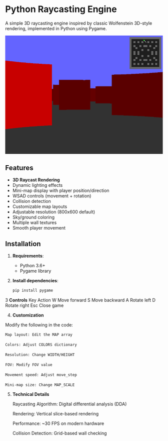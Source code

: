 # Python Raycasting Engine

A simple 3D raycasting engine inspired by classic Wolfenstein 3D-style rendering, implemented in Python using Pygame.

![Raycasting Demo](screenshot.png)

## Features

- **3D Raycast Rendering**
- Dynamic lighting effects
- Mini-map display with player position/direction
- WSAD controls (movement + rotation)
- Collision detection
- Customizable map layouts
- Adjustable resolution (800x600 default)
- Sky/ground coloring
- Multiple wall textures
- Smooth player movement

## Installation

1. **Requirements**:
   - Python 3.6+
   - Pygame library

2. **Install dependencies**:
   ```bash
   pip install pygame
   ```

3 **Controls**
 Key	Action
 W	    Move forward
 S	    Move backward
 A	    Rotate left
 D	    Rotate right
 Esc	Close game

4. **Customization**

Modify the following in the code:

    Map layout: Edit the MAP array

    Colors: Adjust COLORS dictionary

    Resolution: Change WIDTH/HEIGHT

    FOV: Modify FOV value

    Movement speed: Adjust move_step

    Mini-map size: Change MAP_SCALE

5. **Technical Details**

    Raycasting Algorithm: Digital differential analysis (DDA)

    Rendering: Vertical slice-based rendering

    Performance: ~30 FPS on modern hardware

    Collision Detection: Grid-based wall checking
